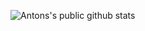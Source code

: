 ![Antons's public github stats](https://github-readme-stats.vercel.app/api/?username=afuno&hide_title=true&hide=stars&show_icons=true&theme=default)
